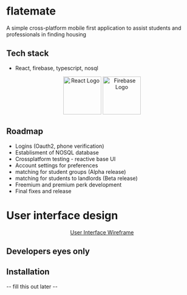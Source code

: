# flatemate
A simple cross-platform mobile first application to assist students and professionals in finding housing 

## Tech stack
  - React, firebase, typescript, nosql
<p align="center">
  <img src="https://upload.wikimedia.org/wikipedia/commons/a/a7/React-icon.svg" alt="React Logo" width="100" height="100"/>
  <img src="https://firebase.google.com/static/images/brand-guidelines/logo-vertical.png" alt="Firebase Logo" width="100" height="100"/>
</p>

## Roadmap

- Logins (Oauth2, phone verification)
- Establisment of NOSQL database 
- Crossplatform testing - reactive base UI
- Account settings for preferences
- matching for student groups (Alpha release)
- matching for students to landlords (Beta release)
- Freemium and premium perk development 
- Final fixes and release 

# User interface design
<p align="center">
  <a href="https://www.figma.com/design/PTHkY6oNI9BVnO4yiLaYoM/Untitled?node-id=0-1&t=Y3d6JgciFGwF5n15-1" target="_blank">User Interface Wireframe</a>
</p>

## Developers eyes only 


## Installation

 -- fill this out later -- 
